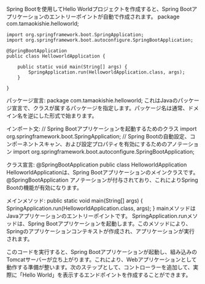 Spring Bootを使用してHello Worldプロジェクトを作成すると、Spring Bootアプリケーションのエントリーポイントが自動で作成されます。
    package com.tamaokishie.helloworld;

    import org.springframework.boot.SpringApplication;
    import org.springframework.boot.autoconfigure.SpringBootApplication;

    @SpringBootApplication
    public class HelloworldApplication {

        public static void main(String[] args) {
            SpringApplication.run(HelloworldApplication.class, args);
        }

    }

パッケージ宣言:
package com.tamaokishie.helloworld;
これはJavaのパッケージ宣言で、クラスが属するパッケージを指定します。パッケージ名は通常、ドメイン名を逆にした形式で始まります。


インポート文:
// Spring Bootアプリケーションを起動するためのクラス
import org.springframework.boot.SpringApplication;
// Spring Bootの自動設定、コンポーネントスキャン、および設定プロパティを有効にするためのアノテーション
import org.springframework.boot.autoconfigure.SpringBootApplication;

クラス宣言:
@SpringBootApplication
public class HelloworldApplication 
HelloworldApplicationは、Spring Bootアプリケーションのメインクラスです。
@SpringBootApplication
アノテーションが付与されており、これによりSpring Bootの機能が有効になります。


メインメソッド:
public static void main(String[] args) {
    SpringApplication.run(HelloworldApplication.class, args);
}
mainメソッドはJavaアプリケーションのエントリーポイントです。
SpringApplication.runメソッドは、Spring Bootアプリケーションを起動します。このメソッドにより、Springのアプリケーションコンテキストが作成され、アプリケーションが実行されます。


このコードを実行すると、Spring Bootアプリケーションが起動し、組み込みのTomcatサーバーが立ち上がります。これにより、Webアプリケーションとして動作する準備が整います。次のステップとして、コントローラーを追加して、実際に「Hello World」を表示するエンドポイントを作成することができます。